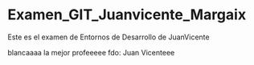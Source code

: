 # Examen_GIT_Juanvicente_Margaix
Este es el examen de Entornos de Desarrollo de JuanVicente

blancaaaa la mejor profeeeee fdo: Juan Vicenteee
